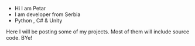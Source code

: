  - Hi I am Petar
 - I am developer from Serbia
 - Python , C# & Unity


Here I will be posting some of my projects. Most of them will include source code. BYe!
